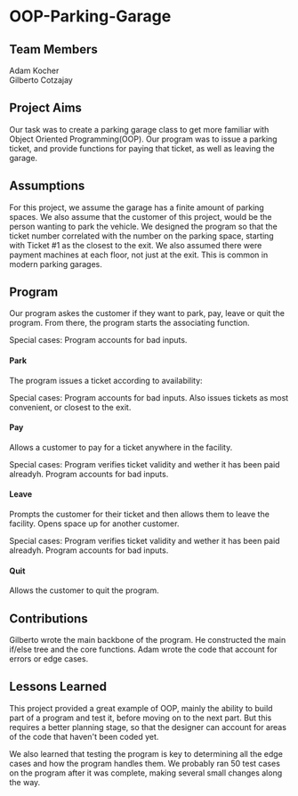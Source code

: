 # OOP-Parking-Garage

## Team Members
Adam Kocher<br/>
Gilberto Cotzajay

## Project Aims
Our task was to create a parking garage class to get more familiar with Object Oriented Programming(OOP).
Our program was to issue a parking ticket, and provide functions for paying that ticket, as well as 
leaving the garage.

## Assumptions
For this project, we assume the garage has a finite amount of parking spaces. We also assume that
the customer of this project, would be the person wanting to park the vehicle. We designed the program
so that the ticket number correlated with the number on the parking space, starting with Ticket #1 as
the closest to the exit. We also assumed there were payment machines at each floor, not just at the
exit. This is common in modern parking garages.

## Program
Our program askes the customer if they want to park, pay, leave or quit the program. From there, the program
starts the associating function.

Special cases: Program accounts for bad inputs.
#### Park
The program issues a ticket according to availability:

Special cases: Program accounts for bad inputs. Also issues tickets as most convenient, or closest to the exit.
#### Pay
Allows a customer to pay for a ticket anywhere in the facility.

Special cases: Program verifies ticket validity and wether it has been paid alreadyh. Program accounts for bad inputs.
#### Leave
Prompts the customer for their ticket and then allows them to leave the facility. Opens space up for another customer.

Special cases: Program verifies ticket validity and wether it has been paid alreadyh. Program accounts for bad inputs.
#### Quit
Allows the customer to quit the program.

## Contributions
Gilberto wrote the main backbone of the program. He constructed the main if/else tree and the core functions.
Adam wrote the code that account for errors or edge cases.

## Lessons Learned
This project provided a great example of OOP, mainly the ability to build part of a program and test it, before moving on
to the next part. But this requires a better planning stage, so that the designer can account for areas of the code
that haven't been coded yet.

We also learned that testing the program is key to determining all the edge cases and how the program handles them. We probably
ran 50 test cases on the program after it was complete, making several small changes along the way.
